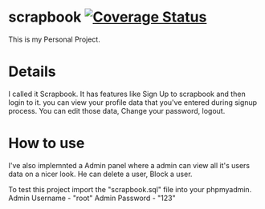 # scrapbook [![Coverage Status](https://coveralls.io/repos/github/sagar03d/scrapbook/badge.svg?branch=master)](https://coveralls.io/github/sagar03d/scrapbook?branch=master)

This is my Personal Project.

# Details

I called it Scrapbook.
It has features like Sign Up to scrapbook and then login to it.
you can view your profile data that you've entered during signup process.
You can edit those data, Change your password, logout.

# How to use

I've also implemnted a Admin panel where a admin can view all it's users data on a nicer look. He can delete a user, Block a user.

To test this project import the "scrapbook.sql" file into your phpmyadmin.
Admin Username - "root"
Admin Password - "123"
